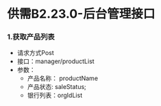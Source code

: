 # 供需B2.23.0-后台管理接口

### 1.获取产品列表

- 请求方式Post
- 接口：manager/productList
- 参数：
  - 产品名称： productName
  - 产品状态: saleStatus;
  - 银行列表：orgIdList


